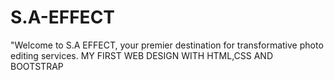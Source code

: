 # S.A-EFFECT
"Welcome to S.A EFFECT, your premier destination for transformative photo editing services. MY FIRST WEB DESIGN WITH HTML,CSS AND BOOTSTRAP
